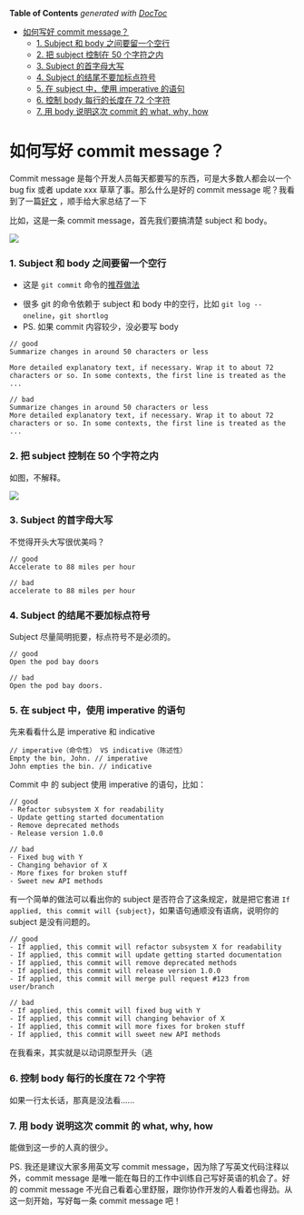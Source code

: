 <!-- START doctoc generated TOC please keep comment here to allow auto update -->
<!-- DON'T EDIT THIS SECTION, INSTEAD RE-RUN doctoc TO UPDATE -->
**Table of Contents**  *generated with [DocToc](https://github.com/thlorenz/doctoc)*

- [如何写好 commit message？](#%E5%A6%82%E4%BD%95%E5%86%99%E5%A5%BD-commit-message)
    - [1. Subject 和 body 之间要留一个空行](#1-subject-%E5%92%8C-body-%E4%B9%8B%E9%97%B4%E8%A6%81%E7%95%99%E4%B8%80%E4%B8%AA%E7%A9%BA%E8%A1%8C)
    - [2. 把 subject 控制在 50 个字符之内](#2-%E6%8A%8A-subject-%E6%8E%A7%E5%88%B6%E5%9C%A8-50-%E4%B8%AA%E5%AD%97%E7%AC%A6%E4%B9%8B%E5%86%85)
    - [3. Subject 的首字母大写](#3-subject-%E7%9A%84%E9%A6%96%E5%AD%97%E6%AF%8D%E5%A4%A7%E5%86%99)
    - [4. Subject 的结尾不要加标点符号](#4-subject-%E7%9A%84%E7%BB%93%E5%B0%BE%E4%B8%8D%E8%A6%81%E5%8A%A0%E6%A0%87%E7%82%B9%E7%AC%A6%E5%8F%B7)
    - [5. 在 subject 中，使用 imperative 的语句](#5-%E5%9C%A8-subject-%E4%B8%AD%E4%BD%BF%E7%94%A8-imperative-%E7%9A%84%E8%AF%AD%E5%8F%A5)
    - [6. 控制 body 每行的长度在 72 个字符](#6-%E6%8E%A7%E5%88%B6-body-%E6%AF%8F%E8%A1%8C%E7%9A%84%E9%95%BF%E5%BA%A6%E5%9C%A8-72-%E4%B8%AA%E5%AD%97%E7%AC%A6)
    - [7. 用 body 说明这次 commit 的 what, why, how](#7-%E7%94%A8-body-%E8%AF%B4%E6%98%8E%E8%BF%99%E6%AC%A1-commit-%E7%9A%84-what-why-how)

<!-- END doctoc generated TOC please keep comment here to allow auto update -->

# 如何写好 commit message？

Commit message 是每个开发人员每天都要写的东西，可是大多数人都会以一个 bug fix 或者 update xxx 草草了事。那么什么是好的 commit message 呢？我看到了一篇[好文](http://chris.beams.io/posts/git-commit/) ，顺手给大家总结了一下

比如，这是一条 commit message，首先我们要搞清楚 subject 和 body。

![](http://ww3.sinaimg.cn/large/5cc3eefejw1fbf1lbtx1dj20ze0l6qeq.jpg)

### 1. Subject 和 body 之间要留一个空行

- 这是 `git commit` 命令的[推荐做法](https://www.kernel.org/pub/software/scm/git/docs/git-commit.html#_discussion)
* 很多 git 的命令依赖于 subject 和 body 中的空行，比如 `git log --oneline`，`git shortlog`
* PS. 如果 commit 内容较少，没必要写 body

```
// good
Summarize changes in around 50 characters or less

More detailed explanatory text, if necessary. Wrap it to about 72
characters or so. In some contexts, the first line is treated as the
...

// bad
Summarize changes in around 50 characters or less
More detailed explanatory text, if necessary. Wrap it to about 72
characters or so. In some contexts, the first line is treated as the
...
```

### 2. 把 subject 控制在 50 个字符之内

如图，不解释。

![](http://ww4.sinaimg.cn/large/5cc3eefejw1fbf1lb459zj21k40icn0j.jpg)

### 3. Subject 的首字母大写

不觉得开头大写很优美吗？

```
// good
Accelerate to 88 miles per hour

// bad
accelerate to 88 miles per hour
```

### 4. Subject 的结尾不要加标点符号

Subject 尽量简明扼要，标点符号不是必须的。

```
// good
Open the pod bay doors

// bad
Open the pod bay doors.
```

### 5. 在 subject 中，使用 imperative 的语句

先来看看什么是 imperative 和 indicative

```
// imperative（命令性） VS indicative（陈述性）
Empty the bin, John. // imperative
John empties the bin. // indicative
```

Commit 中 的 subject 使用 imperative 的语句，比如：

```
// good
- Refactor subsystem X for readability
- Update getting started documentation
- Remove deprecated methods
- Release version 1.0.0

// bad
- Fixed bug with Y
- Changing behavior of X
- More fixes for broken stuff
- Sweet new API methods
```

有一个简单的做法可以看出你的 subject 是否符合了这条规定，就是把它套进 `If applied, this commit will {subject}`，如果语句通顺没有语病，说明你的 subject 是没有问题的。

```
// good
- If applied, this commit will refactor subsystem X for readability
- If applied, this commit will update getting started documentation
- If applied, this commit will remove deprecated methods
- If applied, this commit will release version 1.0.0
- If applied, this commit will merge pull request #123 from user/branch

// bad
- If applied, this commit will fixed bug with Y
- If applied, this commit will changing behavior of X
- If applied, this commit will more fixes for broken stuff
- If applied, this commit will sweet new API methods
```

在我看来，其实就是以动词原型开头（逃

### 6. 控制 body 每行的长度在 72 个字符

如果一行太长话，那真是没法看......

### 7. 用 body 说明这次 commit 的 what, why, how

能做到这一步的人真的很少。

PS. 我还是建议大家多用英文写 commit message，因为除了写英文代码注释以外，commit message 是唯一能在每日的工作中训练自己写好英语的机会了。好的 commit message 不光自己看着心里舒服，跟你协作开发的人看着也得劲。从这一刻开始，写好每一条 commit message 吧！

